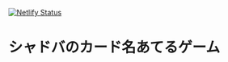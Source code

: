 [![Netlify Status](https://api.netlify.com/api/v1/badges/fc94a520-b3ce-41fe-9119-62612c29206b/deploy-status)](https://app.netlify.com/sites/sv-card-name-quiz/deploys)

# シャドバのカード名あてるゲーム

